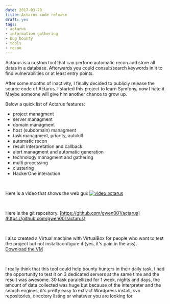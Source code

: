 ```yaml
---
date: 2017-03-20
title: Actarus code release
draft: yes
tags:
- actarus
- information gathering
- bug bounty
- tools
- recon
---
```

Actarus is a custom tool that can perform automatic recon and store all datas in a database. 
Afterwards you could consult/search keywords in it to find vulnerabilities or at least entry points.

After some months of inactivity, I finally decided to publicly release the source code of Actarus.
I started this project to learn Symfony, now I hate it. Maybe someone will give him another chance to grow up.

<!--more-->

Below a quick list of Actarus features:

- project managment
- server managment
- domain managment
- host (subdomain) managment
- task managment, priority, autokill
- automatic recon
- result interpretation and callback
- alert managment and automatic generation
- technology managment and gathering
- multi processing
- clustering
- HackerOne interaction

<br>
  
Here is a video that shows the web gui:
[![video actarus](/images/actarus_video_preview.jpg)](https://www.youtube.com/watch?v=_u1-L0YjI7g)
  
<br>
  
Here is the git repository.
[https://github.com/gwen001/actarus](https://github.com/gwen001/actarus)
  
<br>

I also created a Virtual machine with VirtualBox for people who want to test the project but not install/configure it (yes, it's pain in the ass).  
[Download the VM](/assets/actarus.ova)

<br>

I really think that this tool could help bounty hunters in their daily task.
I had the opportunity to test it on 3 dedicated servers at the same time and the result was awesome.
30 task paralellized for 1 week, nights and days, the amount of data collected was huge but because of the interpreter and the search engines, it's pretty easy to extract Wordpress install, svn repositories, directory listing or whatever you are looking for.
